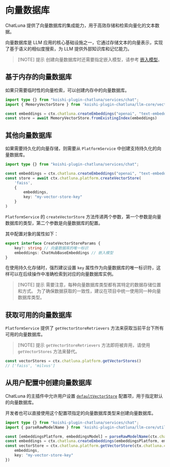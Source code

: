 # 向量数据库

ChatLuna 提供了向量数据库的集成能力，用于高效存储和检索向量化的文本数据。

向量数据库是 LLM 应用的核心基础设施之一，它通过存储文本的向量表示，实现了基于语义的相似度搜索，为 LLM 提供外部知识库和记忆能力。

> [!NOTE] 提示
> 创建向量数据库时还需要指定嵌入模型，请参考 [嵌入模型](/development/call-core-services/embedding-model)。

## 基于内存的向量数据库

如果只需要临时性的向量检索，可以创建内存中的向量数据库。

```typescript
import type {} from "koishi-plugin-chatluna/services/chat";
import { MemoryVectorStore } from 'koishi-plugin-chatluna/llm-core/vectorstores'

const embeddings = ctx.chatluna.createEmbeddings("openai", "text-embedding-3-small")
const store = await MemoryVectorStore.fromExistingIndex(embeddings)

```

## 其他向量数据库

如果需要持久化的向量存储，则需要从 `PlatformService` 中创建支持持久化的向量数据库。

```typescript
import type {} from "koishi-plugin-chatluna/services/chat";

const embeddings = ctx.chatluna.createEmbeddings("openai", "text-embedding-3-small")
const store = await ctx.chatluna.platform.createVectorStore(
    'faiss',
    {
        embeddings,
        key: "my-vector-store-key"
    }
)
```

`PlatformService` 的 `createVectorStore` 方法传递两个参数，第一个参数是向量数据库的类型，第二个参数是向量数据库的配置。

其中配置对象的属性如下：

```typescript
export interface CreateVectorStoreParams {
    key?: string // 向量数据库的唯一标识
    embeddings: ChatHubBaseEmbeddings // 嵌入模型
}
```

在使用持久化存储时，强烈建议设置 `key` 属性作为向量数据库的唯一标识符，这样可以在后续操作中准确检索到对应的向量数据库实例。

> [!NOTE] 提示
> 需要注意，每种向量数据库类型都有其特定的数据存储位置和方式。
> 为了确保数据获取的一致性，建议在项目中统一使用同一种向量数据库类型。

## 获取可用的向量数据库

`PlatformService` 提供了 `getVectorStoreRetrievers` 方法来获取当前平台下所有可用的向量数据库。

> [!NOTE] 提示
> `getVectorStoreRetrievers` 方法即将被弃用，请使用 `getVectorStores` 方法来替代。

```typescript
const vectorStores = ctx.chatluna.platform.getVectorStores()
// ['faiss', 'milvus']
```

## 从用户配置中创建向量数据库

ChatLuna 的主插件中允许用户设置 [`defaultVectorStore`](../../guide/useful-configurations.md#defaultvectorstore) 配置项，用于指定默认的向量数据库。

开发者也可以直接使用这个配置项指定的向量数据库类型来创建向量数据库。

```typescript
import type {} from "koishi-plugin-chatluna/services/chat";
import { parseRawModelName } from 'koishi-plugin-chatluna/llm-core/utils/model'

const [embeddingsPlatform, embeddingsModel] = parseRawModelName(ctx.chatluna.config.defaultEmbeddings)
const embeddings = ctx.chatluna.createEmbeddings(embeddingsPlatform, embeddingsModel)
const vectorStore = ctx.chatluna.platform.getVectorStore(ctx.chatluna.config.defaultVectorStore,{
    embeddings,
    key: "my-vector-store-key"
})
```
